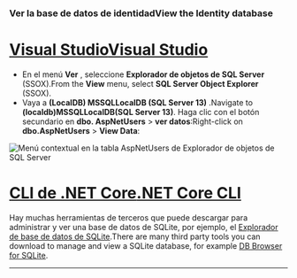 ### <a name="view-the-identity-database"></a><span data-ttu-id="ba1ed-101">Ver la base de datos de identidad</span><span class="sxs-lookup"><span data-stu-id="ba1ed-101">View the Identity database</span></span>

# <a name="visual-studio"></a>[<span data-ttu-id="ba1ed-102">Visual Studio</span><span class="sxs-lookup"><span data-stu-id="ba1ed-102">Visual Studio</span></span>](#tab/visual-studio) 

* <span data-ttu-id="ba1ed-103">En el menú **Ver** , seleccione **Explorador de objetos de SQL Server** (SSOX).</span><span class="sxs-lookup"><span data-stu-id="ba1ed-103">From the **View** menu, select **SQL Server Object Explorer** (SSOX).</span></span>
* <span data-ttu-id="ba1ed-104">Vaya a **(LocalDB) MSSQLLocalDB (SQL Server 13)** .</span><span class="sxs-lookup"><span data-stu-id="ba1ed-104">Navigate to **(localdb)MSSQLLocalDB(SQL Server 13)**.</span></span> <span data-ttu-id="ba1ed-105">Haga clic con el botón secundario en **dbo. AspNetUsers** > **ver datos**:</span><span class="sxs-lookup"><span data-stu-id="ba1ed-105">Right-click on **dbo.AspNetUsers** > **View Data**:</span></span>

![Menú contextual en la tabla AspNetUsers de Explorador de objetos de SQL Server](~/security/authentication/accconfirm/_static/ssox.png)

# <a name="net-core-cli"></a>[<span data-ttu-id="ba1ed-107">CLI de .NET Core</span><span class="sxs-lookup"><span data-stu-id="ba1ed-107">.NET Core CLI</span></span>](#tab/netcore-cli)

<span data-ttu-id="ba1ed-108">Hay muchas herramientas de terceros que puede descargar para administrar y ver una base de datos de SQLite, por ejemplo, el [Explorador de base de datos de SQLite](https://sqlitebrowser.org/).</span><span class="sxs-lookup"><span data-stu-id="ba1ed-108">There are many third party tools you can download to manage and view a SQLite database, for example [DB Browser for SQLite](https://sqlitebrowser.org/).</span></span>

---